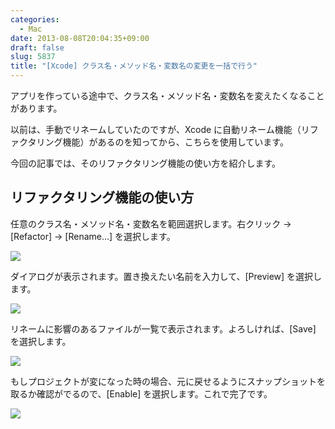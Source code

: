 ```yaml
---
categories:
  - Mac
date: 2013-08-08T20:04:35+09:00
draft: false
slug: 5837
title: "[Xcode] クラス名・メソッド名・変数名の変更を一括で行う"
---
```


アプリを作っている途中で、クラス名・メソッド名・変数名を変えたくなることがあります。

以前は、手動でリネームしていたのですが、Xcode に自動リネーム機能（リファクタリング機能）があるのを知ってから、こちらを使用しています。

今回の記事では、そのリファクタリング機能の使い方を紹介します。

## リファクタリング機能の使い方

任意のクラス名・メソッド名・変数名を範囲選択します。右クリック → [Refactor] → [Rename…] を選択します。

![](/images/2013/08/5837_1.png)

ダイアログが表示されます。置き換えたい名前を入力して、[Preview] を選択します。

![](/images/2013/08/5837_2.png)

リネームに影響のあるファイルが一覧で表示されます。よろしければ、[Save] を選択します。

![](/images/2013/08/5837_3.png)

もしプロジェクトが変になった時の場合、元に戻せるようにスナップショットを取るか確認がでるので、[Enable] を選択します。これで完了です。

![](/images/2013/08/5837_4.png)
